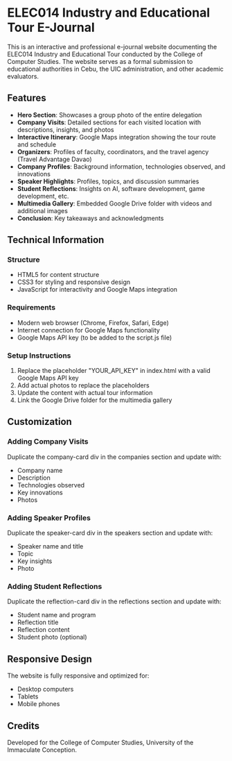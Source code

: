 # ELEC014 Industry and Educational Tour E-Journal

This is an interactive and professional e-journal website documenting the ELEC014 Industry and Educational Tour conducted by the College of Computer Studies. The website serves as a formal submission to educational authorities in Cebu, the UIC administration, and other academic evaluators.

## Features

- **Hero Section**: Showcases a group photo of the entire delegation
- **Company Visits**: Detailed sections for each visited location with descriptions, insights, and photos
- **Interactive Itinerary**: Google Maps integration showing the tour route and schedule
- **Organizers**: Profiles of faculty, coordinators, and the travel agency (Travel Advantage Davao)
- **Company Profiles**: Background information, technologies observed, and innovations
- **Speaker Highlights**: Profiles, topics, and discussion summaries
- **Student Reflections**: Insights on AI, software development, game development, etc.
- **Multimedia Gallery**: Embedded Google Drive folder with videos and additional images
- **Conclusion**: Key takeaways and acknowledgments

## Technical Information

### Structure
- HTML5 for content structure
- CSS3 for styling and responsive design
- JavaScript for interactivity and Google Maps integration

### Requirements
- Modern web browser (Chrome, Firefox, Safari, Edge)
- Internet connection for Google Maps functionality
- Google Maps API key (to be added to the script.js file)

### Setup Instructions
1. Replace the placeholder "YOUR_API_KEY" in index.html with a valid Google Maps API key
2. Add actual photos to replace the placeholders
3. Update the content with actual tour information
4. Link the Google Drive folder for the multimedia gallery

## Customization

### Adding Company Visits
Duplicate the company-card div in the companies section and update with:
- Company name
- Description
- Technologies observed
- Key innovations
- Photos

### Adding Speaker Profiles
Duplicate the speaker-card div in the speakers section and update with:
- Speaker name and title
- Topic
- Key insights
- Photo

### Adding Student Reflections
Duplicate the reflection-card div in the reflections section and update with:
- Student name and program
- Reflection title
- Reflection content
- Student photo (optional)

## Responsive Design
The website is fully responsive and optimized for:
- Desktop computers
- Tablets
- Mobile phones

## Credits
Developed for the College of Computer Studies, University of the Immaculate Conception.
